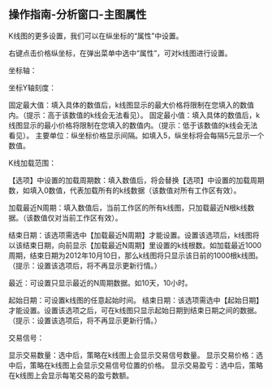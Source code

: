 ## 操作指南-分析窗口-主图属性

K线图的更多设置，我们可以在纵坐标的“属性”中设置。

右键点击价格纵坐标，在弹出菜单中选中“属性”，可对k线图进行设置。

坐标轴：

坐标Y轴刻度：

固定最大值：填入具体的数值后，k线图显示的最大价格将限制在您填入的数值内。（提示：高于该数值的k线会无法看见）。
固定最小值：填入具体的数值后，k线图显示的最小价格将限制在您填入的数值内。（提示：低于该数值的k线会无法看见）。
主要单位：纵坐标价格显示间隔。如填入5，纵坐标将会每隔5元显示一个数值。

K线加载范围：

【选项】中设置的加载周期数：填入数值后，将会替换【选项】中设置的加载周期数，如填入0数值，代表加载所有的k线数据（该数值对所有工作区有效）。

加载最近N周期：填入数值后，当前工作区的所有k线图，只加载最近N根k线数据。（该数值仅对当前工作区有效）。

结束日期：该选项需选中【加载最近N周期】才能设置。设置该选项后，k线图将以该结束日期，向前显示【加载最近N周期】里设置的k线根数。如加载最近1000周期，结束日期为2012年10月10日，那么k线图将只显示该日前的1000根k线图。（提示：设置该选项后，将不再显示更新行情。）

最近：可设置只显示最近的N周期数据。如10天，10小时。

起始日期：可设置k线图的任意起始时间。
结束日期：该选项需选中【起始日期】才能设置。设置该选项之后，可在k线图只显示起始日期到结束日期之间的数据。（提示：设置该选项后，将不再显示更新行情。）

交易信号：

显示交易数量：选中后，策略在k线图上会显示交易信号数量。
显示交易价格：选中后，策略在k线图上会显示交易信号位置的价格。
显示交易盈亏：选中后，策略在k线图上会显示每笔交易的盈亏数额。
